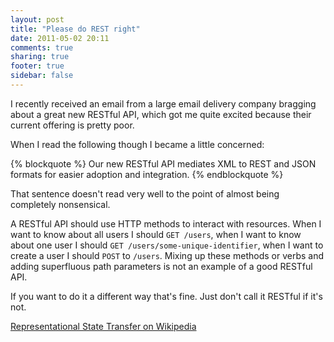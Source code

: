 ```yaml
---
layout: post
title: "Please do REST right"
date: 2011-05-02 20:11
comments: true
sharing: true
footer: true
sidebar: false
---
```


I recently received an email from a large email delivery company bragging about a great new RESTful API, which got me quite excited because their current offering is pretty poor.

<!--more-->

When I read the following though I became a little concerned:

{% blockquote %}
Our new RESTful API mediates XML to REST and JSON formats for easier adoption and integration.
{% endblockquote %}

That sentence doesn't read very well to the point of almost being completely nonsensical.

A RESTful API should use HTTP methods to interact with resources. When I want to know about all users I should `GET /users`, when I want to know about one user I should `GET /users/some-unique-identifier`, when I want to create a user I should `POST` to `/users`. Mixing up these methods or verbs and adding superfluous path parameters is not an example of a good RESTful API.

If you want to do it a different way that's fine. Just don't call it RESTful if it's not.

[Representational State Transfer on Wikipedia](http://en.wikipedia.org/wiki/Representational_State_Transfer#RESTful_web_services)
